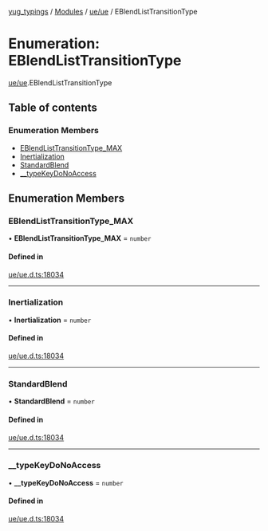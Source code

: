 [yug_typings](../README.md) / [Modules](../modules.md) / [ue/ue](../modules/ue_ue.md) / EBlendListTransitionType

# Enumeration: EBlendListTransitionType

[ue/ue](../modules/ue_ue.md).EBlendListTransitionType

## Table of contents

### Enumeration Members

- [EBlendListTransitionType\_MAX](ue_ue.EBlendListTransitionType.md#eblendlisttransitiontype_max)
- [Inertialization](ue_ue.EBlendListTransitionType.md#inertialization)
- [StandardBlend](ue_ue.EBlendListTransitionType.md#standardblend)
- [\_\_typeKeyDoNoAccess](ue_ue.EBlendListTransitionType.md#__typekeydonoaccess)

## Enumeration Members

### EBlendListTransitionType\_MAX

• **EBlendListTransitionType\_MAX** = `number`

#### Defined in

[ue/ue.d.ts:18034](https://github.com/YugMetaverse/yug_typings/blob/25cad34/ue/ue.d.ts#L18034)

___

### Inertialization

• **Inertialization** = `number`

#### Defined in

[ue/ue.d.ts:18034](https://github.com/YugMetaverse/yug_typings/blob/25cad34/ue/ue.d.ts#L18034)

___

### StandardBlend

• **StandardBlend** = `number`

#### Defined in

[ue/ue.d.ts:18034](https://github.com/YugMetaverse/yug_typings/blob/25cad34/ue/ue.d.ts#L18034)

___

### \_\_typeKeyDoNoAccess

• **\_\_typeKeyDoNoAccess** = `number`

#### Defined in

[ue/ue.d.ts:18034](https://github.com/YugMetaverse/yug_typings/blob/25cad34/ue/ue.d.ts#L18034)
